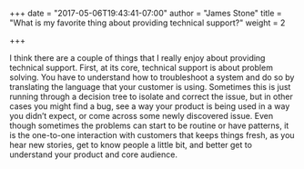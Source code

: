 +++
date = "2017-05-06T19:43:41-07:00"
author = "James Stone"
title = "What is my favorite thing about providing technical support?"
weight = 2

+++

I think there are a couple of things that I really enjoy about providing technical support. First, at its core, technical support is about problem solving. You have to understand how to troubleshoot a system and do so by translating the language that your customer is using. Sometimes this is just running through a decision tree to isolate and correct the issue, but in other cases you might find a bug, see a way your product is being used in a way you didn’t expect, or come across some newly discovered issue. Even though sometimes the problems can start to be routine or have patterns, it is the one-to-one interaction with customers that keeps things fresh, as you hear new stories, get to know people a little bit, and better get to understand your product and core audience.